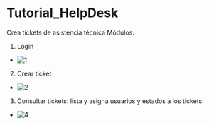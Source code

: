 # Tutorial_HelpDesk

Crea tickets de asistencia técnica
Módulos: 
1. Login
 - ![1](https://user-images.githubusercontent.com/37028794/140835373-9fb2c9da-af74-4ddc-a91b-7170219544ca.PNG)
2. Crear ticket
- ![2](https://user-images.githubusercontent.com/37028794/140835403-2d206d65-a79c-4b4a-a808-ee4f3955d5d0.PNG)
3. Consultar tickets: lista y asigna usuarios y estados a los tickets 
- ![4](https://user-images.githubusercontent.com/37028794/140835513-083b043a-8b28-4da5-adf6-48f65b9fee27.PNG)
